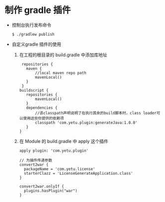 # 制作 gradle 插件

+ 控制台执行发布命令
  ```shell
  $ ./gradlew publish
  ```

+ 自定义gradle 插件的使用
  1. 在工程的根目录的 build.gradle 中添加库地址
     ```shell
      repositories {
        maven {
            //local maven repo path
            mavenLocal()
        }
      }
     buildscript {
        repositories {
            mavenLocal()
        }
        dependencies {
            //该classpath声明说明了在执行其余的build脚本时，class loader可以使用这些你提供的依赖项
            classpath 'com.yetu.plugin:generateJava:1.0.0'
        }
     }     
     ```
  2. 在 Module 的 build.gradle 中 apply 这个插件
     ```shell
     apply plugin: 'com.yetu.plugin'
     
     // 为插件传递参数
     convert2war {
       packageName = 'com.yetu.license'
       starterClazz = 'LicenseGenerateApplication.class'
     }
     
     convert2war.onlyIf {
       plugins.hasPlugin("war")
     }
     ```